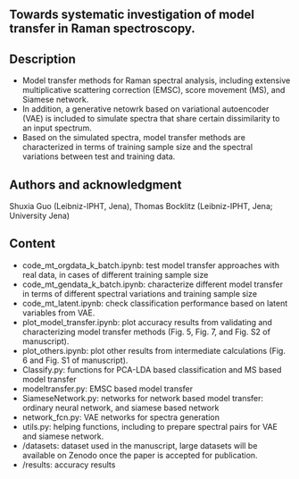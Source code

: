 ## Towards systematic investigation of model transfer in Raman spectroscopy.

## Description
- Model transfer methods for Raman spectral analysis, including extensive multiplicative scattering correction (EMSC), score movement (MS), and Siamese network. 
- In addition, a generative netowrk based on variational autoencoder (VAE) is included to simulate spectra that share certain dissimilarity to an input spectrum. 
- Based on the simulated spectra, model transfer methods are characterized in terms of training sample size and the spectral variations between test and training data.

## Authors and acknowledgment
Shuxia Guo (Leibniz-IPHT, Jena), Thomas Bocklitz (Leibniz-IPHT, Jena; University Jena)

## Content
- code_mt_orgdata_k_batch.ipynb: test model transfer approaches with real data, in cases of different training sample size
- code_mt_gendata_k_batch.ipynb: characterize different model transfer in terms of different spectral variations and training sample size
- code_mt_latent.ipynb: check classification performance based on latent variables from VAE.
- plot_model_transfer.ipynb: plot accuracy results from validating and characterizing model transfer methods (Fig. 5, Fig. 7, and Fig. S2 of manuscript).
- plot_others.ipynb: plot other results from intermediate calculations (Fig. 6 and Fig. S1 of manuscript).
- Classify.py: functions for PCA-LDA based classification and MS based model transfer
- modeltransfer.py: EMSC based model transfer
- SiameseNetwork.py: networks for network based model transfer: ordinary neural network, and siamese based network
- network_fcn.py: VAE networks for spectra generation
- utils.py: helping functions, including to prepare spectral pairs for VAE and siamese network.
- /datasets: dataset used in the manuscript, large datasets will be available on Zenodo once the paper is accepted for publication.
- /results: accuracy results



